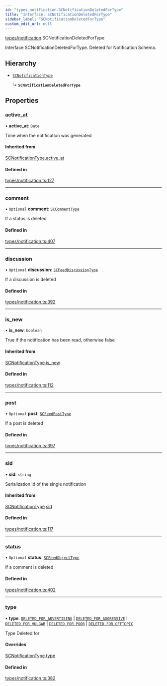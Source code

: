```yaml
---
id: "types_notification.SCNotificationDeletedForType"
title: "Interface: SCNotificationDeletedForType"
sidebar_label: "SCNotificationDeletedForType"
custom_edit_url: null
---
```


[types/notification](../modules/types_notification.md).SCNotificationDeletedForType

Interface SCNotificationDeletedForType.
Deleted for Notification Schema.

## Hierarchy

- [`SCNotificationType`](types_notification.SCNotificationType.md)

  ↳ **`SCNotificationDeletedForType`**

## Properties

### active\_at

• **active\_at**: `Date`

Time when the notification was generated

#### Inherited from

[SCNotificationType](types_notification.SCNotificationType.md).[active_at](types_notification.SCNotificationType.md#active_at)

#### Defined in

[types/notification.ts:127](https://github.com/selfcommunity/community-ui/blob/1eb776a/packages/sc-core/src/types/notification.ts#L127)

___

### comment

• `Optional` **comment**: [`SCCommentType`](types_comment.SCCommentType.md)

If a status is deleted

#### Defined in

[types/notification.ts:407](https://github.com/selfcommunity/community-ui/blob/1eb776a/packages/sc-core/src/types/notification.ts#L407)

___

### discussion

• `Optional` **discussion**: [`SCFeedDiscussionType`](types_feed.SCFeedDiscussionType.md)

If a discussion is deleted

#### Defined in

[types/notification.ts:392](https://github.com/selfcommunity/community-ui/blob/1eb776a/packages/sc-core/src/types/notification.ts#L392)

___

### is\_new

• **is\_new**: `boolean`

True if the notification has been read, otherwise false

#### Inherited from

[SCNotificationType](types_notification.SCNotificationType.md).[is_new](types_notification.SCNotificationType.md#is_new)

#### Defined in

[types/notification.ts:112](https://github.com/selfcommunity/community-ui/blob/1eb776a/packages/sc-core/src/types/notification.ts#L112)

___

### post

• `Optional` **post**: [`SCFeedPostType`](types_feed.SCFeedPostType.md)

If a post is deleted

#### Defined in

[types/notification.ts:397](https://github.com/selfcommunity/community-ui/blob/1eb776a/packages/sc-core/src/types/notification.ts#L397)

___

### sid

• **sid**: `string`

Serialization id of the single notification

#### Inherited from

[SCNotificationType](types_notification.SCNotificationType.md).[sid](types_notification.SCNotificationType.md#sid)

#### Defined in

[types/notification.ts:117](https://github.com/selfcommunity/community-ui/blob/1eb776a/packages/sc-core/src/types/notification.ts#L117)

___

### status

• `Optional` **status**: [`SCFeedObjectType`](types_feed.SCFeedObjectType.md)

If a comment is deleted

#### Defined in

[types/notification.ts:402](https://github.com/selfcommunity/community-ui/blob/1eb776a/packages/sc-core/src/types/notification.ts#L402)

___

### type

• **type**: [`DELETED_FOR_ADVERTISING`](../enums/types_notification.SCNotificationTypologyType.md#deleted_for_advertising) \| [`DELETED_FOR_AGGRESSIVE`](../enums/types_notification.SCNotificationTypologyType.md#deleted_for_aggressive) \| [`DELETED_FOR_VULGAR`](../enums/types_notification.SCNotificationTypologyType.md#deleted_for_vulgar) \| [`DELETED_FOR_POOR`](../enums/types_notification.SCNotificationTypologyType.md#deleted_for_poor) \| [`DELETED_FOR_OFFTOPIC`](../enums/types_notification.SCNotificationTypologyType.md#deleted_for_offtopic)

Type Deleted for

#### Overrides

[SCNotificationType](types_notification.SCNotificationType.md).[type](types_notification.SCNotificationType.md#type)

#### Defined in

[types/notification.ts:382](https://github.com/selfcommunity/community-ui/blob/1eb776a/packages/sc-core/src/types/notification.ts#L382)
